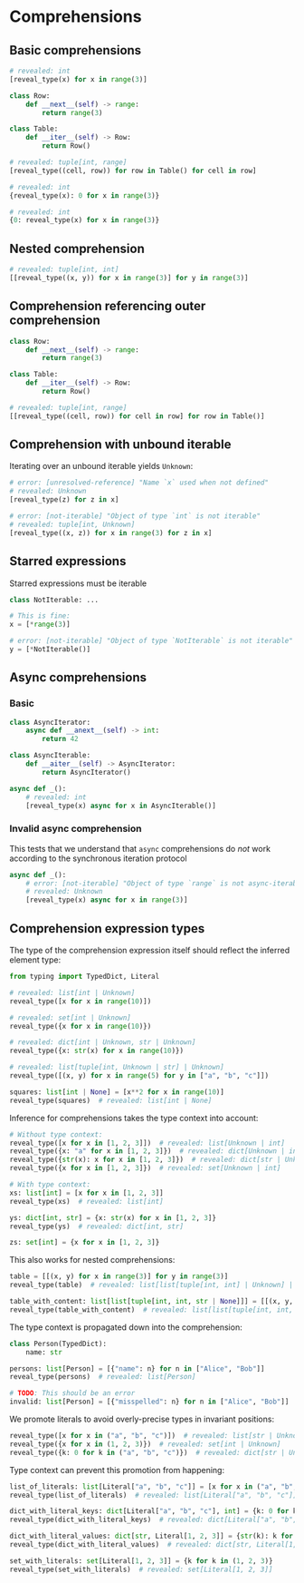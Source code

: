 # Comprehensions

## Basic comprehensions

```py
# revealed: int
[reveal_type(x) for x in range(3)]

class Row:
    def __next__(self) -> range:
        return range(3)

class Table:
    def __iter__(self) -> Row:
        return Row()

# revealed: tuple[int, range]
[reveal_type((cell, row)) for row in Table() for cell in row]

# revealed: int
{reveal_type(x): 0 for x in range(3)}

# revealed: int
{0: reveal_type(x) for x in range(3)}
```

## Nested comprehension

```py
# revealed: tuple[int, int]
[[reveal_type((x, y)) for x in range(3)] for y in range(3)]
```

## Comprehension referencing outer comprehension

```py
class Row:
    def __next__(self) -> range:
        return range(3)

class Table:
    def __iter__(self) -> Row:
        return Row()

# revealed: tuple[int, range]
[[reveal_type((cell, row)) for cell in row] for row in Table()]
```

## Comprehension with unbound iterable

Iterating over an unbound iterable yields `Unknown`:

```py
# error: [unresolved-reference] "Name `x` used when not defined"
# revealed: Unknown
[reveal_type(z) for z in x]

# error: [not-iterable] "Object of type `int` is not iterable"
# revealed: tuple[int, Unknown]
[reveal_type((x, z)) for x in range(3) for z in x]
```

## Starred expressions

Starred expressions must be iterable

```py
class NotIterable: ...

# This is fine:
x = [*range(3)]

# error: [not-iterable] "Object of type `NotIterable` is not iterable"
y = [*NotIterable()]
```

## Async comprehensions

### Basic

```py
class AsyncIterator:
    async def __anext__(self) -> int:
        return 42

class AsyncIterable:
    def __aiter__(self) -> AsyncIterator:
        return AsyncIterator()

async def _():
    # revealed: int
    [reveal_type(x) async for x in AsyncIterable()]
```

### Invalid async comprehension

This tests that we understand that `async` comprehensions do *not* work according to the synchronous
iteration protocol

```py
async def _():
    # error: [not-iterable] "Object of type `range` is not async-iterable"
    # revealed: Unknown
    [reveal_type(x) async for x in range(3)]
```

## Comprehension expression types

The type of the comprehension expression itself should reflect the inferred element type:

```py
from typing import TypedDict, Literal

# revealed: list[int | Unknown]
reveal_type([x for x in range(10)])

# revealed: set[int | Unknown]
reveal_type({x for x in range(10)})

# revealed: dict[int | Unknown, str | Unknown]
reveal_type({x: str(x) for x in range(10)})

# revealed: list[tuple[int, Unknown | str] | Unknown]
reveal_type([(x, y) for x in range(5) for y in ["a", "b", "c"]])

squares: list[int | None] = [x**2 for x in range(10)]
reveal_type(squares)  # revealed: list[int | None]
```

Inference for comprehensions takes the type context into account:

```py
# Without type context:
reveal_type([x for x in [1, 2, 3]])  # revealed: list[Unknown | int]
reveal_type({x: "a" for x in [1, 2, 3]})  # revealed: dict[Unknown | int, str | Unknown]
reveal_type({str(x): x for x in [1, 2, 3]})  # revealed: dict[str | Unknown, Unknown | int]
reveal_type({x for x in [1, 2, 3]})  # revealed: set[Unknown | int]

# With type context:
xs: list[int] = [x for x in [1, 2, 3]]
reveal_type(xs)  # revealed: list[int]

ys: dict[int, str] = {x: str(x) for x in [1, 2, 3]}
reveal_type(ys)  # revealed: dict[int, str]

zs: set[int] = {x for x in [1, 2, 3]}
```

This also works for nested comprehensions:

```py
table = [[(x, y) for x in range(3)] for y in range(3)]
reveal_type(table)  # revealed: list[list[tuple[int, int] | Unknown] | Unknown]

table_with_content: list[list[tuple[int, int, str | None]]] = [[(x, y, None) for x in range(3)] for y in range(3)]
reveal_type(table_with_content)  # revealed: list[list[tuple[int, int, str | None]]]
```

The type context is propagated down into the comprehension:

```py
class Person(TypedDict):
    name: str

persons: list[Person] = [{"name": n} for n in ["Alice", "Bob"]]
reveal_type(persons)  # revealed: list[Person]

# TODO: This should be an error
invalid: list[Person] = [{"misspelled": n} for n in ["Alice", "Bob"]]
```

We promote literals to avoid overly-precise types in invariant positions:

```py
reveal_type([x for x in ("a", "b", "c")])  # revealed: list[str | Unknown]
reveal_type({x for x in (1, 2, 3)})  # revealed: set[int | Unknown]
reveal_type({k: 0 for k in ("a", "b", "c")})  # revealed: dict[str | Unknown, int | Unknown]
```

Type context can prevent this promotion from happening:

```py
list_of_literals: list[Literal["a", "b", "c"]] = [x for x in ("a", "b", "c")]
reveal_type(list_of_literals)  # revealed: list[Literal["a", "b", "c"]]

dict_with_literal_keys: dict[Literal["a", "b", "c"], int] = {k: 0 for k in ("a", "b", "c")}
reveal_type(dict_with_literal_keys)  # revealed: dict[Literal["a", "b", "c"], int]

dict_with_literal_values: dict[str, Literal[1, 2, 3]] = {str(k): k for k in (1, 2, 3)}
reveal_type(dict_with_literal_values)  # revealed: dict[str, Literal[1, 2, 3]]

set_with_literals: set[Literal[1, 2, 3]] = {k for k in (1, 2, 3)}
reveal_type(set_with_literals)  # revealed: set[Literal[1, 2, 3]]
```
